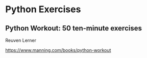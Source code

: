 # Python Exercises

## Python Workout: 50 ten-minute exercises 
Reuven Lerner
![]()

https://www.manning.com/books/python-workout
